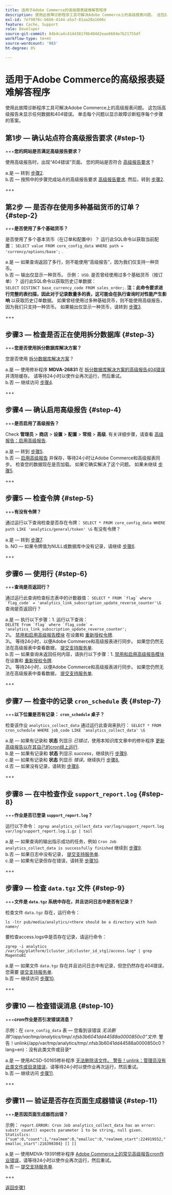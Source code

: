 ```yaml
---
title: 适用于Adobe Commerce的高级报表疑难解答程序
description: 使用此故障诊断程序工具可解决Adobe Commerce上的高级报表问题。 这包括高级报告未显示任何数据和404错误。 单击每个问题以显示故障诊断程序每个步骤的答案。
exl-id: 7ef9870c-b6b6-4144-a5a7-81aa20a1606c
feature: Cache, Support
role: Developer
source-git-commit: 84b4ca4c4144381f0b404d2eae6684e7b21755df
workflow-type: tm+mt
source-wordcount: '983'
ht-degree: 0%

---
```


# 适用于Adobe Commerce的高级报表疑难解答程序

使用此故障诊断程序工具可解决Adobe Commerce上的高级报表问题。 这包括高级报告未显示任何数据和404错误。 单击每个问题以显示故障诊断程序每个步骤的答案。

## 第1步 — 确认站点符合高级报告要求 {#step-1}

+++**您的网站是否满足高级报告要求？**

使用高级报告时，出现“404错误”页面。 您的网站是否符合 [高级报告要求](https://docs.magento.com/user-guide/reports/advanced-reporting.html#requirements)？

a.是 — 转到 [步骤2](#step-2).\
b.否 — 按照中的步骤完成站点的高级报告要求 [高级报告要求](https://docs.magento.com/user-guide/reports/advanced-reporting.html#requirements). 然后，转到 [步骤2](#step-2).

+++

## 第2步 — 是否存在使用多种基础货币的订单？ {#step-2}

+++**是否使用了多个基础货币？**

是否使用了多个基本货币（在订单和配置中）？ 运行此SQL命令以获取当前配置： `SELECT value FROM core_config_data WHERE path = 'currency/options/base';` .

a.是 — 如果查询返回了多行，则不能使用“高级报告”，因为我们仅支持一种货币。\
b.否 — 输出仅显示一种货币。 示例： `USD`. 是否曾经使用过多个基础货币（按订单）？ 运行此SQL命令以获取历史订单数据：\
`SELECT DISTINCT base_currency_code FROM sales_order;`.
**注：此命令要求进行完整的表扫描，因此对于记录数量多的表，这可能会在执行查询时对性能产生影响** 以获取历史订单数据。
如果曾经使用过多种基础货币，则不能使用高级报告，因为我们只支持一种货币。 如果输出仅显示一种货币，请转到 [步骤3](#step-3).

+++

## 步骤3 — 检查是否正在使用拆分数据库 {#step-3}

+++**您是否使用拆分数据库解决方案？**

您是否使用 [拆分数据库解决方案](https://devdocs.magento.com/guides/v2.3/config-guide/multi-master/multi-master.html)？

a.是 — 使用修补程序 **MDVA-26831** 在 [拆分数据库解决方案的高级报告404错误](/help/troubleshooting/known-issues-patches-attached/advanced-reporting-404-error-on-split-database-solution.md) 并清除缓存。 请等待24小时以使作业再次运行，然后重试。\
b.否 — 继续访问 [步骤4](#step-4).

+++

## 步骤4 — 确认启用高级报告 {#step-4}

+++**是否启用了高级报告？**

Check **管理员** > **商店** > **设置** > **配置** > **常规** > **高级**. 有关详细步骤，请查看 [高级报告：启用高级报告](https://docs.magento.com/user-guide/reports/advanced-reporting.html#step-1-enable-advanced-reporting).

a.是 — 转到 [步骤5](#step-5).\
b.否 —  [启用高级报告](https://docs.magento.com/user-guide/reports/advanced-reporting.html#step-1-enable-advanced-reporting) 并保存，等待24小时让Adobe Commerce和高级报表同步。 检查您的数据现在是否加载。 如果它确实解决了这个问题。 如果未继续 [步骤5](#step-5).

+++

## 步骤5 — 检查令牌 {#step-5}

+++**有没有令牌？**

通过运行以下查询检查是否存在令牌： `SELECT * FROM core_config_data WHERE path LIKE 'analytics/general/token' \G` 有没有令牌？

a.是 — 转到 [步骤7](#step-7).\
b. NO — 如果令牌值为NULL或数据库中没有记录，请继续 [步骤6](#step-6).

+++

## 步骤6 — 使用行 {#step-6}

+++**查询是否返回行？**

通过运行此查询检查标志表中的计数器值： ``SELECT * FROM `flag` where `flag_code` = 'analytics_link_subscription_update_reverse_counter'\G`` 查询是否返回行？

a.是 — 执行以下步骤：1. 运行以下查询：\
``DELETE from `flag` where `flag_code` = 'analytics_link_subscription_update_reverse_counter';``\
2\。 [禁用和启用高级报告模块](https://docs.magento.com/user-guide/reports/advanced-reporting.html#step-1-enable-advanced-reporting) 在设置和 [重新授权令牌](https://docs.magento.com/user-guide/reports/advanced-reporting.html#verify-that-the-integration-is-active).\
3\。 等待24小时，以便Adobe Commerce和高级报表进行同步。 如果您仍然无法在高级报表中查看数据， [提交支持服务单](/help/help-center-guide/help-center/magento-help-center-user-guide.md#submit-ticket).\
b.否 — 如果查询未返回任何内容，请执行以下步骤：1. [禁用和启用高级报告模块](https://docs.magento.com/user-guide/reports/advanced-reporting.html#step-1-enable-advanced-reporting) 在设置和 [重新授权令牌](https://docs.magento.com/user-guide/reports/advanced-reporting.html#verify-that-the-integration-is-active).\
2\。 等待24小时，以便Adobe Commerce和高级报表进行同步。 如果您仍然无法在高级报表中查看数据， [提交支持服务单](/help/help-center-guide/help-center/magento-help-center-user-guide.md#submit-ticket).

+++

## 步骤7 — 检查中的记录 `cron_schedule` 表 {#step-7}

+++**以下位置是否有记录： `cron_schedule` 桌子？**

检查该作业 `analytics_collect_data` 通过运行此查询来执行： `SELECT * FROM cron_schedule WHERE job_code LIKE 'analytics_collect_data' \G`

a.是 — 如果有记录和 **状态** 列显示 _已错过_，使用本知识库文章中的修补程序 [更新高级报告以在其自己的cron组上运行](/help/troubleshooting/known-issues-patches-attached/update-advanced-reporting-to-run-on-its-own-cron-group.md).\
b.是 — 如果有记录和 **状态** 列显示 _success_，继续执行 [步骤9](#step-9).\
c.是 — 如果有记录和 **状态** 列显示 _错误_，继续执行 [步骤8.](#step-8)\
d.否 — 如果没有记录，请转到 [步骤8](#step-8).

+++

## 步骤8 — 在中检查作业 `support_report.log` {#step-8}

+++**作业是否已登录 `support_report.log`？**

运行以下命令： `zgrep analytics_collect_data var/log/support_report.log var/log/support_report.log.1.gz | tail`

a.是 — 如果查询的输出指示成功的任务，例如 `Cron Job analytics_collect_data is successfully finished` 继续到 [步骤9](#step-9).\
b.否 — 如果日志中没有记录， [提交支持服务单](/help/help-center-guide/help-center/magento-help-center-user-guide.md#submit-ticket).\
c.是 — 如果有记录但存在错误，请转至 [步骤10](#step-10).

+++

## 步骤9 — 检查 `data.tgz` 文件 {#step-9}

+++**文件是 `data.tgz` 系统中存在，并且访问日志中是否有记录？**

检查文件 `data.tgz` 存在，运行命令：

```
ls -ltr pub/media/analytics/<there should be a directory with hash name>/
```

要检查access.logs中是否存在记录，请运行命令：

```
zgrep -i analytics /var/log/platform/[cluster_id|cluster_id_stg]/access.log* | grep MagentoBI
```

a.是 — 如果文件 `data.tgz` 存在并且访问日志中有记录，但您仍然存在404错误，您需要 [提交支持服务单](/help/help-center-guide/help-center/magento-help-center-user-guide.md#submit-ticket).\
b.否 — 继续访问 [步骤10](#step-10).

+++

## 步骤10 — 检查错误消息 {#step-10}

+++**cron作业是否引发错误消息？**

示例：在 `core_config_data` 表 — 您看到该错误 *无法删除“/app/var/tmp/analytics/tmp/.nfsb3b6041dd44588a0000850c0”文件*. 警告！unlink(/app/var/tmp/analytics/tmp/.nfsb3b6041dd44588a0000850c0？lang=en)：没有此类文件或目录*

a.是 — 使用ACSD-50165修补程序 [无法删除该文件。 警告！unlink：管理员没有此类文件或目录错误](/help/troubleshooting/miscellaneous/file-cannot-be-deleated-no-file-or-directory.md)，请等待24小时以使作业再次运行，然后重试。\
b.否 — 继续访问 [步骤11](#step-11).

+++

## 步骤11 — 验证是否存在页面生成器错误 {#step-11}

+++**是否因页面生成器而出错？**

示例： `report.ERROR: Cron Job analytics_collect_data has an error: substr_count() expects parameter 1 to be string, null given. Statistics: {"sum":0,"count":1,"realmem":0,"emalloc":0,"realmem_start":224919552,"emalloc_start":216398384} [] []`

a.是 — 使用MDVA-19391修补程序 [Adobe Commerce上的常见高级报告cron作业错误](/help/troubleshooting/known-issues-patches-attached/advanced-reporting-cron-job-errors-magento-commerce.md)，请等待24小时以使作业再次运行，然后重试。\
b.否 —  [提交支持服务单](/help/help-center-guide/help-center/magento-help-center-user-guide.md#submit-ticket).

+++

[返回步骤1](#step-1)
